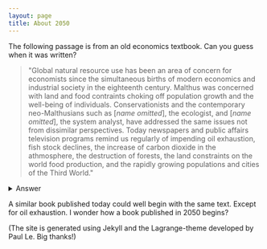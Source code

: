 ```yaml
---
layout: page
title: About 2050
---
```



The following passage is from an old economics textbook. Can you guess when it was written?

> "Global natural resource use has been an area of concern for economists since the simultaneous births of modern economics and industrial society in the eighteenth century.
Malthus was concerned with land and food contraints choking off population growth and the well-being of individuals. Conservationists and the contemporary neo-Malthusians
such as [_name omitted_], the ecologist, and [_name omitted_], the system analyst, have addressed the same issues not from dissimilar perspectives. Today newspapers and public affairs 
television programs remind us regularly of impending oil exhaustion, fish stock declines, the increase of carbon dioxide in the athmosphere, the destruction of forests, the land
constraints on the world food production, and the rapidly growing populations and cities of the Third World."

<details> 
  <summary>Answer</summary>
   In the 80s. The book is The Economics of Natural Resource Use by John Hartwick and Nancy Olewiler. It was published in 1986 - back then I was 5 years old. 
</details>

A similar book published today could well begin with the same text. Except for oil exhaustion. I wonder how a book published in 2050 begins? 




(The site is generated using Jekyll and the Lagrange-theme developed by Paul Le. Big thanks!)



